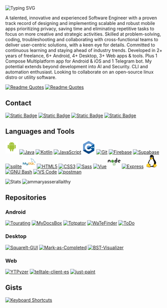 <div>
  <img src="https://readme-typing-svg.herokuapp.com?font=Fira+Code&size=28&duration=1000&center=false&vCenter=true&repeat=false&width=444&height=77&lines=Hi+%F0%9F%91%8B%2C+I'm+Ammar+Yasser" alt="Typing SVG">  
</div>

<!--

<div>
  <img src="https://readme-typing-svg.herokuapp.com?font=Fira+Code&size=24&duration=1000&center=false&vCenter=true&repeat=false&width=400&height=70&color=00CE7B&lines=Software+Engineer" alt="Typing SVG">
</div>

<h1>Hi there 👋, I'm Ammar Yasser</h1>

## Skills

### Programming Languages
![Python](https://img.shields.io/badge/-Python-3776AB?style=flat-square&logo=python&logoColor=white)
![JavaScript](https://img.shields.io/badge/-JavaScript-F7DF1E?style=flat-square&logo=javascript&logoColor=black)
![Java](https://img.shields.io/badge/-Java-007396?style=flat-square&logo=java&logoColor=white)
![C++](https://img.shields.io/badge/-C++-00599C?style=flat-square&logo=cplusplus&logoColor=white)

### Frameworks and Libraries
![React](https://img.shields.io/badge/-React-61DAFB?style=flat-square&logo=react&logoColor=black)
![Node.js](https://img.shields.io/badge/-Node.js-339933?style=flat-square&logo=nodedotjs&logoColor=white)
![Django](https://img.shields.io/badge/-Django-092E20?style=flat-square&logo=django&logoColor=white)

### Tools
![Git](https://img.shields.io/badge/-Git-F05032?style=flat-square&logo=git&logoColor=white)
![Docker](https://img.shields.io/badge/-Docker-2496ED?style=flat-square&logo=docker&logoColor=white)
![VS Code](https://img.shields.io/badge/-VS%20Code-007ACC?style=flat-square&logo=visualstudiocode&logoColor=white)

## Connect with Me

[![LinkedIn](https://img.shields.io/badge/-LinkedIn-0077B5?style=flat-square&logo=linkedin&logoColor=white)](https://www.linkedin.com/in/AmmarYasserAllaithy/)
[![Twitter](https://img.shields.io/badge/-Twitter-1DA1F2?style=flat-square&logo=twitter&logoColor=white)](https://twitter.com/AmmarYasserAllaithy)
[![Email](https://img.shields.io/badge/-Email-D14836?style=flat-square&logo=gmail&logoColor=white)](mailto:ammar@example.com)

-->

A talented, innovative and experienced Software Engineer with a proven track record of designing and implementing scalable and robust mobile apps prioritizing privacy, saving time and eliminating repetitive tasks to focus on more creative and strategic activities.
Skilled at problem-solving, coding, troubleshooting and collaborating with cross-functional teams to deliver user-centric solutions, with a keen eye for details.
Committed to continuous learning and staying ahead of industry trends.
Developed in 2+ years of freelance, 6+ Android, 4+ Desktop, 3+ Web apps & tools. Plus 1 Compose Multiplatform app for Android & iOS and 1 Telegram bot.
My potential extends beyond development into AI and Security.
CLI and automation enthusiast.
Looking to collaborate on an open-source linux distro or utility software.

[![Readme Quotes](https://quotes-github-readme.vercel.app/api?type=horizontal&theme=nord&quote=Never%20repeat%2C%20just%20automate)](https://github.com/piyushsuthar/github-readme-quotes)
[![Readme Quotes](https://quotes-github-readme.vercel.app/api?type=horizontal&theme=nord&author=Bruce%20Lee&quote=Don%27t%20pray%20for%20an%20easy%20life%2C%20pray%20for%20the%20strength%20to%20endure%20a%20difficult%20one)](https://github.com/piyushsuthar/github-readme-quotes)


## Contact

[![Static Badge](https://img.shields.io/badge/Contact_via-Email-EA4335?style=for-the-badge)](mailto:ammaryasserallaithy@gmail.com)
[![Static Badge](https://img.shields.io/badge/Connect_on-LinkedIn-0A66C2?style=for-the-badge)](https://linkedin.com/in/AmmarYasserAllaithy)
[![Static Badge](https://img.shields.io/badge/Browse-Personal_website-fe7?style=for-the-badge)](https://ammaryasserallaithy.github.io)
[![Static Badge](https://img.shields.io/badge/Download-Resume-25C2A0?style=for-the-badge)](https://flowcv.com/resume/2qmeanrs3w)


## Languages and Tools

<p>
  <a href="https://developer.android.com" target="_blank" rel="noreferrer">
    <img src="https://raw.githubusercontent.com/devicons/devicon/master/icons/android/android-original-wordmark.svg" alt="android" width="40" height="40"></a>
  <a href="https://www.oracle.com/java/" target="_blank" rel="noreferrer">
    <img src="https://raw.githubusercontent.com/danielcranney/readme-generator/main/public/icons/skills/java-colored.svg" width="42" height="42" alt="Java"></a>
  <a href="https://kotlinlang.org/" target="_blank" rel="noreferrer">
    <img src="https://raw.githubusercontent.com/danielcranney/readme-generator/main/public/icons/skills/kotlin-colored.svg" width="42" height="42" alt="Kotlin"></a>
  <a href="https://developer.mozilla.org/en-US/docs/Web/JavaScript" target="_blank" rel="noreferrer">
    <img src="https://raw.githubusercontent.com/danielcranney/readme-generator/main/public/icons/skills/javascript-colored.svg" width="42" height="42" alt="JavaScript"></a>
  <a href="https://www.w3schools.com/cpp/" target="_blank" rel="noreferrer">
    <img src="https://raw.githubusercontent.com/devicons/devicon/master/icons/cplusplus/cplusplus-original.svg" alt="cplusplus" width="40" height="40"></a>
  <a href="https://git-scm.com/" target="_blank" rel="noreferrer">
    <img src="https://raw.githubusercontent.com/danielcranney/readme-generator/main/public/icons/skills/git-colored.svg" width="42" height="42" alt="Git"></a>
  <a href="https://firebase.google.com/" target="_blank" rel="noreferrer">
    <img src="https://www.vectorlogo.zone/logos/firebase/firebase-icon.svg" width="42" height="42" alt="Firebase"></a>
  <a href="https://supabase.io/" target="_blank" rel="noreferrer">
    <img src="https://raw.githubusercontent.com/danielcranney/readme-generator/main/public/icons/skills/supabase-colored.svg" width="42" height="42" alt="Supabase"></a>
  <a href="https://www.sqlite.org/" target="_blank" rel="noreferrer">
    <img src="https://www.vectorlogo.zone/logos/sqlite/sqlite-icon.svg" alt="sqlite" width="40" height="40"></a>
  <a href="https://www.mysql.com/" target="_blank" rel="noreferrer">
    <img src="https://raw.githubusercontent.com/devicons/devicon/master/icons/mysql/mysql-original-wordmark.svg" alt="mysql" width="40" height="40"></a>
  <a href="https://developer.mozilla.org/en-US/docs/Glossary/HTML5" target="_blank" rel="noreferrer">
    <img src="https://raw.githubusercontent.com/danielcranney/readme-generator/main/public/icons/skills/html5-colored.svg" width="42" height="42" alt="HTML5"></a>
  <a href="https://www.w3.org/TR/CSS/#css" target="_blank" rel="noreferrer">
    <img src="https://raw.githubusercontent.com/danielcranney/readme-generator/main/public/icons/skills/css3-colored.svg" width="42" height="42" alt="CSS3"></a>
  <a href="https://sass-lang.com/" target="_blank" rel="noreferrer">
    <img src="https://raw.githubusercontent.com/danielcranney/readme-generator/main/public/icons/skills/sass-colored.svg" width="42" height="42" alt="Sass"></a>
  <a href="https://vuejs.org/" target="_blank" rel="noreferrer">
    <img src="https://raw.githubusercontent.com/danielcranney/readme-generator/main/public/icons/skills/vuejs-colored.svg" width="42" height="42" alt="Vue"></a>
  <a href="https://nodejs.org" target="_blank" rel="noreferrer">
    <img src="https://raw.githubusercontent.com/devicons/devicon/master/icons/nodejs/nodejs-original-wordmark.svg" alt="nodejs" width="40" height="40"></a>
  <a href="https://expressjs.com/" target="_blank" rel="noreferrer">
    <img src="https://raw.githubusercontent.com/danielcranney/readme-generator/main/public/icons/skills/express-colored-dark.svg" width="42" height="42" alt="Express"></a>
  <a href="https://www.linux.org" target="_blank" rel="noreferrer">
    <img src="https://raw.githubusercontent.com/devicons/devicon/master/icons/linux/linux-original.svg" width="42" height="42" alt="Linux"></a>
  <a href="https://www.gnu.org/software/bash/" target="_blank" rel="noreferrer">
    <img src="https://raw.githubusercontent.com/danielcranney/readme-generator/main/public/icons/skills/gnubash.svg" width="42" height="42" alt="GNU Bash"></a>
  <a href="https://code.visualstudio.com/" target="_blank" rel="noreferrer">
    <img src="https://raw.githubusercontent.com/danielcranney/readme-generator/main/public/icons/skills/visualstudiocode.svg" width="42" height="42" alt="VS Code"></a>
  <a href="https://postman.com" target="_blank" rel="noreferrer">
    <img src="https://www.vectorlogo.zone/logos/getpostman/getpostman-icon.svg" alt="postman" width="40" height="40"></a>
</p>

<p>
  <img src="https://github-readme-stats.vercel.app/api?username=AmmarYasserAllaithy&theme=github_dark_dimmed&hide_border=false&include_all_commits=true&count_private=true" alt="Stats">
  
  <img src="https://github-readme-stats.vercel.app/api/top-langs?username=AmmarYasserAllaithy&show_icons=true&layout=donut&locale=en&theme=github_dark_dimmed&hide_title=false" alt="ammaryasserallaithy">
</p>


## Repositories

### Android

[![Tourating](https://github-readme-stats.vercel.app/api/pin/?username=AmmarYasserAllaithy&theme=github_dark_dimmed&repo=Tourating)](https://github.com/AmmarYasserAllaithy/Tourating)
[![MyDocsBox](https://github-readme-stats.vercel.app/api/pin/?username=AmmarYasserAllaithy&theme=github_dark_dimmed&repo=MyDocsBox)](https://github.com/AmmarYasserAllaithy/MyDocsBox)
[![Totpator](https://github-readme-stats.vercel.app/api/pin/?username=AmmarYasserAllaithy&theme=github_dark_dimmed&repo=Totpator)](https://github.com/AmmarYasserAllaithy/Totpator)
[![WaTeFinder](https://github-readme-stats.vercel.app/api/pin/?username=AmmarYasserAllaithy&theme=github_dark_dimmed&repo=WaTeFinder)](https://github.com/AmmarYasserAllaithy/WaTeFinder)
[![ToDo](https://github-readme-stats.vercel.app/api/pin/?username=AmmarYasserAllaithy&theme=github_dark_dimmed&repo=ToDo)](https://github.com/AmmarYasserAllaithy/ToDo)

### Desktop

[![SquareIt-GUI](https://github-readme-stats.vercel.app/api/pin/?username=AmmarYasserAllaithy&theme=github_dark_dimmed&description_lines_count=2&repo=SquareIt-GUI)](https://github.com/AmmarYasserAllaithy/SquareIt-GUI)
[![Mark-as-Completed](https://github-readme-stats.vercel.app/api/pin/?username=AmmarYasserAllaithy&theme=github_dark_dimmed&description_lines_count=2&repo=Mark-as-Completed)](https://github.com/AmmarYasserAllaithy/Mark-as-Completed)
[![BST-Visualizer](https://github-readme-stats.vercel.app/api/pin/?username=AmmarYasserAllaithy&theme=github_dark_dimmed&repo=BST-Visualizer)](https://github.com/AmmarYasserAllaithy/BST-Visualizer)

### Web

[![YTPyzer](https://github-readme-stats.vercel.app/api/pin/?username=AmmarYasserAllaithy&theme=github_dark_dimmed&description_lines_count=2&repo=YTPyzer)](https://github.com/AmmarYasserAllaithy/YTPyzer)
[![telltale-client-es](https://github-readme-stats.vercel.app/api/pin/?username=AmmarYasserAllaithy&theme=github_dark_dimmed&description_lines_count=2&repo=telltale-client-es)](https://github.com/AmmarYasserAllaithy/telltale-client-es)
[![just-paint](https://github-readme-stats.vercel.app/api/pin/?username=AmmarYasserAllaithy&theme=github_dark_dimmed&repo=just-paint)](https://github.com/AmmarYasserAllaithy/just-paint)


## Gists

[![Keyboard Shortcuts](https://github-readme-stats.vercel.app/api/gist?id=50b7ff0d879e88c57fed5c83174888aa&theme=github_dark_dimmed)](https://gist.github.com/AmmarYasserAllaithy/50b7ff0d879e88c57fed5c83174888aa)


<!--
## Technologies & Tools

| Field | Skills |
|-|-|
| Android | `Kotlin` (`Jetpack compose`) `Java` `OOP` `MVVM` `Coroutines` `RxJava` `Retrofit` `REST APIs` |
| Web | `HTML` `CSS` `Sass` `Javascript` `Node.JS` `Vue.JS` `Express.JS` `JQuery` |
| Desktop | `Java` `JDBC` `JavaFX` `Swing` `JasperReports` |
| Database | `SQL` `SQLite` `Room` `Firebase` `Exposed` `PostgreSQL` |
| Other | `Linux` `Git` `Termux` `Shell script` `Network+` `JSON` |
| Fields of Knowledge | `Python` `C++` `C#` `Php` `PL/SQL` `PhpMyAdmin` `MySQL` `Photoshop` `Adobe XD` `OpenCV` |
-->
